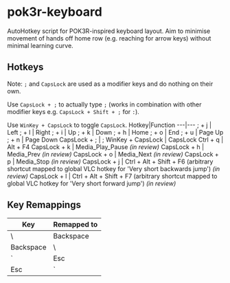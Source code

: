 # pok3r-keyboard
AutoHotkey script for POK3R-inspired keyboard layout. Aim to minimise movement of hands off home row (e.g. reaching for arrow keys) without minimal learning curve.

## Hotkeys
Note: `;` and `CapsLock` are used as a modifier keys and do nothing on their own.

Use `CapsLock + ;` to actually type `;` (works in combination with other modifier keys e.g. `CapsLock + Shift + ;` for `:`).

Use `WinKey + CapsLock` to toggle `CapsLock`.
Hotkey|Function
---|---
; + j | Left
; + l | Right 
; + i | Up
; + k | Down
; + h | Home
; + o | End
; + u | Page Up
; + n | Page Down
CapsLock + ; | ;
WinKey + CapsLock | CapsLock
Ctrl + q | Alt + F4
CapsLock + k | Media_Play_Pause _(in review)_
CapsLock + h | Media_Prev _(in review)_
CapsLock + o | Media_Next _(in review)_
CapsLock + p | Media_Stop _(in review)_
CapsLock + j | Ctrl + Alt + Shift + F6 (arbitrary shortcut mapped to global VLC hotkey for 'Very short backwards jump') _(in review)_
CapsLock + l | Ctrl + Alt + Shift + F7 (arbitrary shortcut mapped to global VLC hotkey for 'Very short forward jump') _(in review)_

## Key Remappings
Key|Remapped to
---|---
\ | Backspace
Backspace | \
` | Esc
Esc | `